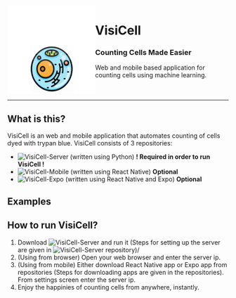 <img src="https://raw.githubusercontent.com/ArdaBakici/VisiCell/main/Photos/cell_eye.png" align="left" height=200 width=200>
<h1>VisiCell</h1>
<h3 align="left"><b>Counting Cells Made Easier</b></h3>
Web and mobile based application for counting cells using machine learning. 
</br>
</br>
</br>

---

## What is this?
VisiCell is an web and mobile application that automates counting of cells dyed with trypan blue. VisiCell consists of 3 repositories:
- ![VisiCell-Server](https://github.com/ArdaBakici/VisiCell-Server) (written using Python) <b> ! Required in order to run VisiCell ! </b>
- ![VisiCell-Mobile](https://github.com/ArdaBakici/VisiCell-Mobile) (written using React Native) <b> Optional </b>
- ![VisiCell-Expo](https://github.com/ArdaBakici/VisiCell-Expo) (written using React Native and Expo) <b> Optional </b>

## Examples


## How to run VisiCell?
1. Download ![VisiCell-Server](https://github.com/ArdaBakici/VisiCell-Server) and run it (Steps for setting up the server are given in ![VisiCell-Server](https://github.com/ArdaBakici/VisiCell-Server) repository)/
2. (Using from browser) Open your web browser and enter the server ip.
2. (Using from mobile) Either download React Native app or Expo app from repositories (Steps for downloading apps are given in the repositories). From settings screen enter the server ip.
3. Enjoy the happinies of counting cells from anywhere, instantly.

